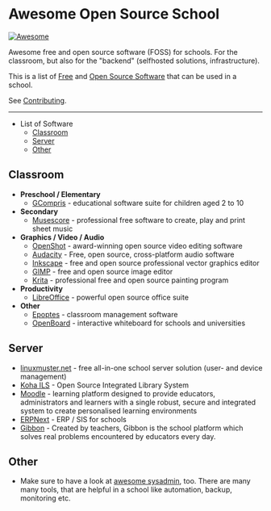 # Awesome Open Source School

[![Awesome](https://awesome.re/badge.svg)](https://awesome.re)

Awesome free and open source software (FOSS) for schools. For the classroom, but also for the "backend" (selfhosted solutions, infrastructure).


This is a list of [Free](https://en.wikipedia.org/wiki/Free_software) and [Open Source Software](https://de.wikipedia.org/wiki/Open_Source) that can be used in a school.

See [Contributing](https://github.com/zefanja/awesome-opensource-school/blob/master/CONTRIBUTING.md).

--------------------

- List of Software
  - [Classroom](#Classroom)
  - [Server](#Server)
  - [Other](#Other)


## Classroom
- **Preschool / Elementary**
  - [GCompris](https://gcompris.net) - educational software suite for children aged 2 to 10
- **Secondary**
  - [Musescore](https://musescore.com/) - professional free software to create, play and print sheet music
- **Graphics / Video / Audio**
  - [OpenShot](https://www.openshot.org/) - award-winning open source video editing software
  - [Audacity](https://www.audacityteam.org/) - Free, open source, cross-platform audio software
  - [Inkscape](https://inkscape.org/) - free and open source professional vector graphics editor
  - [GIMP](https://www.gimp.org/) - free and open source image editor
  - [Krita](https://krita.org) - professional free and open source painting program
- **Productivity**
  - [LibreOffice](https://www.libreoffice.org/) - powerful open source office suite
- **Other**
  - [Epoptes](https://sites.google.com/a/epoptes.org/www/) - classroom management software
  - [OpenBoard](http://openboard.ch/index.en.html) - interactive whiteboard for schools and universities


## Server
- [linuxmuster.net](https://www.linuxmuster.net/) - free all-in-one school server solution (user- and device management)
- [Koha ILS](https://koha-community.org/) - Open Source Integrated Library System
- [Moodle](https://moodle.org/) - learning platform designed to provide educators, administrators and learners with a single robust, secure and integrated system to create personalised learning environments
- [ERPNext](https://erpnext.com/education) - ERP / SIS for schools
- [Gibbon](https://gibbonedu.org/) - Created by teachers, Gibbon is the school platform which solves real problems encountered by educators every day.

## Other
- Make sure to have a look at [awesome sysadmin](https://github.com/n1trux/awesome-sysadmin), too. There are many many tools, that are helpful in a school like automation, backup, monitoring etc.